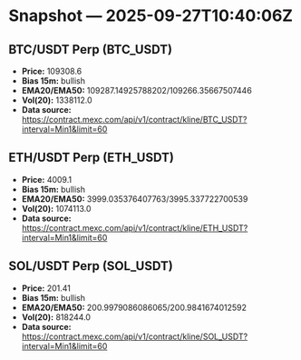 # Snapshot — 2025-09-27T10:40:06Z

## BTC/USDT Perp (BTC_USDT)
- **Price:** 109308.6
- **Bias 15m:** bullish
- **EMA20/EMA50:** 109287.14925788202/109266.35667507446
- **Vol(20):** 1338112.0
- **Data source:** https://contract.mexc.com/api/v1/contract/kline/BTC_USDT?interval=Min1&limit=60

## ETH/USDT Perp (ETH_USDT)
- **Price:** 4009.1
- **Bias 15m:** bullish
- **EMA20/EMA50:** 3999.035376407763/3995.337722700539
- **Vol(20):** 1074113.0
- **Data source:** https://contract.mexc.com/api/v1/contract/kline/ETH_USDT?interval=Min1&limit=60

## SOL/USDT Perp (SOL_USDT)
- **Price:** 201.41
- **Bias 15m:** bullish
- **EMA20/EMA50:** 200.9979086086065/200.9841674012592
- **Vol(20):** 818244.0
- **Data source:** https://contract.mexc.com/api/v1/contract/kline/SOL_USDT?interval=Min1&limit=60
